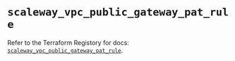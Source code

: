 # `scaleway_vpc_public_gateway_pat_rule`

Refer to the Terraform Registory for docs: [`scaleway_vpc_public_gateway_pat_rule`](https://registry.terraform.io/providers/scaleway/scaleway/2.18.0/docs/resources/vpc_public_gateway_pat_rule).
